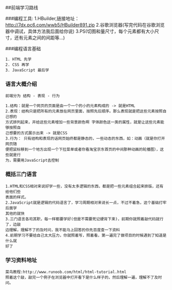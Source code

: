 ##前端学习路线

###编程工具:
	1.HBuilder,链接地址：http://7dx.pc6.com/wwb5/HBuilder891.zip
	2.谷歌浏览器(写完代码在谷歌浏览器中调试，具体方法我后面给你说)
	3.PS(切图和量尺寸，每个元素都有大小尺寸，还有元素之间的间距等...)

###编程语言基础

	1. HTML 先学
	2. CSS 再学
	3. JavaScript 最后学

### 语言大概介绍
	前端分为 结构 - 表现 - 行为

	1.结构：就是一个网页的页面是由一个一个的小的元素构成的 -> 就是HTML
	2.表现：结构只是把所有的元素放在网页里面，按照先后顺序。那么表现就是把这些元素按照自己想的
	方式排列起来，并给这些元素增加一些背景颜色啊 字体颜色这一类的属性，就是让这些元素能够按照自
	己想要的方式展示出来 -> 就是CSS
	3.行为： 只有结构和表现的话网页始终都是静态的，一些动态的东西，如：动画（就是你打开网页随
	便把鼠标移到一个地方出现一个下拉菜单或者你看淘宝京东首页的中间那种动画的轮播图），这些就是行
	为，需要用JavaScript去控制


### 概括三门语言
	1.HTML和CSS相对来说好学一些，没有太多逻辑的东西，都是把一些元素组合起来排版，还有给他们些
	表面的样式。
	2.JavaScript就是逻辑的代码语言了，学习周期相对来说长一点，不过不着急，这个基础打牢后面学
	其他的就快
	3.三门语言各司其职，每一样都要学好(但是不需要死记硬背下来)，前期你就照着敲代码就行了，边敲
	边理解，理解不了的及时问，我不能马上回答的你先百度查一下资料
	4.前期学习不要给自己太大压力，你就照着写，照着看，第一遍完了做项目的时候遇到了知道是什么就
	好了
	
### 学习资料地址
	菜鸟教程:http://www.runoob.com/html/html-tutorial.html
	照着这个敲，敲完一个例子在浏览器中打开看下是什么样子的，然后理解一遍，理解不了及时问。